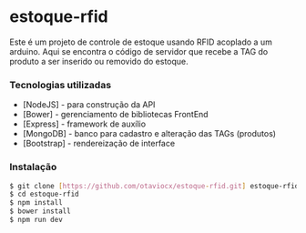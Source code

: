# estoque-rfid

Este é um projeto de controle de estoque usando RFID acoplado a um arduino. Aqui se encontra o código de servidor que recebe a TAG do produto a ser inserido ou removido do estoque.

### Tecnologias utilizadas

* [NodeJS]    - para construção da API
* [Bower]     - gerenciamento de bibliotecas FrontEnd
* [Express]   - framework de auxílio
* [MongoDB]   - banco para cadastro e alteração das TAGs (produtos)
* [Bootstrap] - rendereização de interface

### Instalação

```sh
$ git clone [https://github.com/otaviocx/estoque-rfid.git] estoque-rfid
$ cd estoque-rfid
$ npm install
$ bower install
$ npm run dev
```

